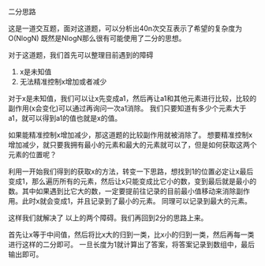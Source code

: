 二分思路

这是一道交互题，面对这道题，可以分析出40n次交互表示了希望的复杂度为O(NlogN)
既然是NlogN那么很有可能使用了二分的思想。

对于这道题，我们首先可以整理目前遇到的障碍
1. x是未知值
2. 无法精准控制x增加或者减少

对于x是未知值，我们可以让x先变成a1，然后再让a1和其他元素进行比较，比较的副作用(x会变化)可以通过再询问一次a1消除。
我们只要知道有多少个元素大于a1，就可以得到a1的值也就是x的值。

如果能精准控制x增加减少，那这道题的比较副作用就被消除了。
想要精准控制x增加减少，就只要我拥有最小的元素和最大的元素就可以了，但是如何获取这两个元素的位置呢？

利用一开始我们得到的获取x的方法，转变一下思路，想找到1的位置必定让x最后变成1，那么遍历所有的元素，然后让x只能变成比它小的数，变到最后就是最小的数。其中如果遇到比它大的数，一定要提前往记录的目前最小值移动来消除副作用。此时x就会变成1，并且记录到了最小的元素。
同理可以记录到最大的元素。

这样我们就解决了 以上的两个障碍。我们再回到2分的思路上来。

首先让x等于中间值，然后将比x大的归到一类，比x小的归到一类，然后再每一类进行这样的二分即可。
一旦长度为1就计算出了答案，将答案记录到数组中，最后输出即可。





